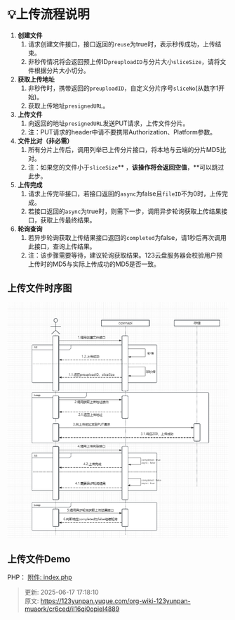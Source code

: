 # 💡上传流程说明

1. **创建文件**
    1. 请求创建文件接口，接口返回的`reuse`为true时，表示秒传成功，上传结束。
    2. 非秒传情况将会返回预上传ID`preuploadID`与分片大小`sliceSize`，请将文件根据分片大小切分。
2. **获取上传地址**
    1. 非秒传时，携带返回的`preuploadID`，自定义分片序号`sliceNo`(从数字1开始)。
    2. 获取上传地址`presignedURL`。
3. **上传文件**
    1. 向返回的地址`presignedURL`发送PUT请求，上传文件分片。
    2. <font style="color:#000000;">注：</font>PUT请求的header中请不要携带Authorization、Platform参数。
4. **文件比对（非必需）**
    1. 所有分片上传后，调用列举已上传分片接口，将本地与云端的分片MD5比对。
    2. 注：如果您的文件小于`sliceSize`** ，**该操作将会返回空值**，**可以跳过此步。
5. **上传完成**
    1. 请求上传完毕接口，若接口返回的`async`为false且`fileID`不为0时，上传完成。
    2. 若接口返回的`async`为true时，则需下一步，调用异步轮询获取上传结果接口，获取上传最终结果。
6. **轮询查询**
    1. 若异步轮询获取上传结果接口返回的`completed`为false，请1秒后再次调用此接口，查询上传结果。
    2. 注：该步骤需要等待，建议轮询获取结果。123云盘服务器会校验用户预上传时的MD5与实际上传成功的MD5是否一致。

## 上传文件时序图
![1740047467017-a08f3220-54a2-4642-9d69-b9fdd78f98d0.png](./img/srRJBzBJEm2DQ-NF/1740047467017-a08f3220-54a2-4642-9d69-b9fdd78f98d0-251930.png)

## 上传文件Demo
PHP： [附件: index.php](./attachments/srRJBzBJEm2DQ-NF/index.php)



> 更新: 2025-06-17 17:18:10  
> 原文: <https://123yunpan.yuque.com/org-wiki-123yunpan-muaork/cr6ced/il16qi0opiel4889>